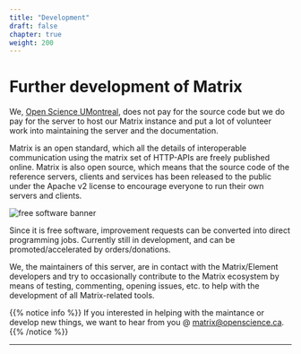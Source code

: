 ```yaml
---
title: "Development"
draft: false
chapter: true
weight: 200
---
```


# Further development of Matrix

We, [Open Science UMontreal](https://osumontreal.ca), does not pay for the
source code but we do pay for the server to host our Matrix instance and put a
lot of volunteer work into maintaining the server and the documentation.

Matrix is an open standard, which all the details of interoperable communication
using the matrix set of HTTP-APIs are freely published online. Matrix is also
open source, which means that the source code of the reference servers, clients
and services has been released to the public under the Apache v2 license to
encourage everyone to run their own servers and clients.

![free software banner](/img/free-software-likes-you-and-your-freedom.webp)

Since it is free software, improvement requests can be converted into direct
programming jobs. Currently still in development, and can be
promoted/accelerated by orders/donations.

We, the maintainers of this server, are in contact with the Matrix/Element
developers and try to occasionally contribute to the Matrix ecosystem by means
of testing, commenting, opening issues, etc. to help with the development of all
Matrix-related tools.

{{% notice info %}} If you interested in helping with the maintance or develop
new things, we want to hear from you @ matrix@openscience.ca. {{% /notice %}}

---
